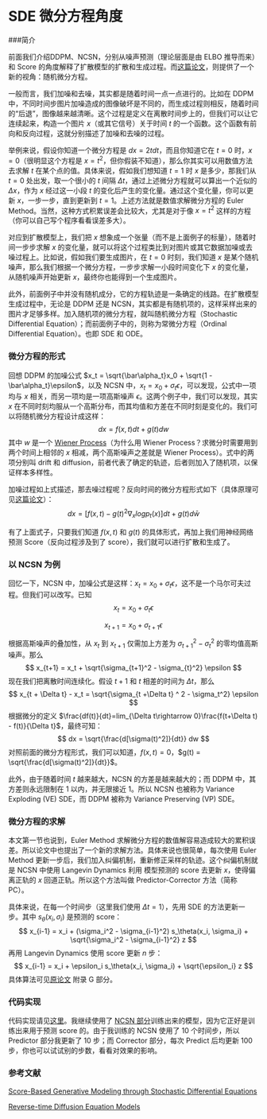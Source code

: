 # SDE 微分方程角度

###简介 

前面我们介绍DDPM、NCSN，分别从噪声预测（理论层面是由 ELBO 推导而来）和 Score 的角度解释了扩散模型的扩散和生成过程。而[这篇论文](https://arxiv.org/abs/2011.13456)，则提供了一个新的视角：随机微分方程。

一般而言，我们加噪和去噪，其实都是随着时间一点一点进行的。比如在 DDPM 中，不同时间步图片加噪造成的图像破坏是不同的，而生成过程则相反，随着时间的“后退”，图像越来越清晰。这个过程是定义在离散时间步上的，但我们可以让它连续起来，构造一个图片 $x$（或其它信号）关于时间 $t$ 的一个函数。这个函数有前向和反向过程，这就分别描述了加噪和去噪的过程。

举例来说，假设你知道一个微分方程是 $dx=2t dt$，而且你知道它在 $t=0$ 时，$x=0$（很明显这个方程是 $x=t^2$，但你假装不知道），那么你其实可以用数值方法去求解 $t$ 在某个点的值。具体来说，假如我们想知道 $t=1$ 时 $x$ 是多少，那我们从 $t=0$ 处出发，取一个很小的 $t$ 间隔 $\Delta t$，通过上述微分方程就可以算出一个近似的 $\Delta x$，作为 $x$ 经过这一小段 $t$ 的变化后产生的变化量。通过这个变化量，你可以更新 $x$，一步一步，直到更新到 $t=1$。上述方法就是数值求解微分方程的 Euler Method。当然，这种方式积累误差会比较大，尤其是对于像 $x=t^2$ 这样的方程（你可以自己写个程序看看误差多大）。

对应到扩散模型上，我们把 $x$ 想象成一个张量（而不是上面例子的标量），随着时间一步步求解 $x$ 的变化量，就可以将这个过程类比到对图片或其它数据加噪或去噪过程上。比如说，假如我们要生成图片，在 $t=0$ 时刻，我们知道 $x$ 是某个随机噪声，那么我们根据一个微分方程，一步步求解一小段时间变化下 $x$ 的变化量，从随机噪声开始更新 $x$，最终你也能得到一个生成图片。

此外，前面例子中并没有随机成分，它的方程轨迹是一条确定的线路。在扩散模型生成过程中，无论是 DDPM 还是 NCSN，其实都是有随机项的，这样采样出来的图片才足够多样。加入随机项的微分方程，就叫随机微分方程（Stochastic Differential Equation）；而前面例子中的，则称为常微分方程（Ordinal Differential Equation）。也即 SDE 和 ODE。

### 微分方程的形式

回想 DDPM 的加噪公式 $x_t = \sqrt{\bar\alpha_t}x_0 + \sqrt{1 - \bar\alpha_t}\epsilon$，以及 NCSN 中，$x_t = x_0 + \sigma_t \epsilon$，可以发现，公式中一项均与 $x$ 相关，而另一项均是一项高斯噪声 $\epsilon$。这两个例子中，我们可以发现，其实 $x$ 在不同时刻均服从一个高斯分布，而其均值和方差在不同时刻是变化的。我们可以将随机微分方程设计成这样：
$$
dx=f(x,t)dt + g(t)dw
$$
其中 $w$ 是一个 [Wiener Process](https://mathworld.wolfram.com/WienerProcess.html)（为什么用 Wiener Process？求微分时需要用到两个时间上相邻的 $x$ 相减，两个高斯噪声之差就是 Wiener Process）。式中的两项分别叫 drift 和 diffusion，前者代表了确定的轨迹，后者则加入了随机项，以保证样本多样性。

加噪过程如上式描述，那去噪过程呢？反向时间的微分方程形式如下（具体原理可见[这篇论文](https://www.sciencedirect.com/science/article/pii/0304414982900515)）：
$$
dx=[f(x,t)-g(t)^2\nabla_x log p_t(x)]dt + g(t) d\bar w
$$

有了上面式子，只要我们知道 $f(x,t)$ 和 $g(t)$ 的具体形式，再加上我们用神经网络预测 Score（反向过程涉及到了 score），我们就可以进行扩散和生成了。

### 以 NCSN 为例

回忆一下，NCSN 中，加噪公式是这样：$x_t = x_0 + \sigma_t \epsilon$，这不是一个马尔可夫过程。但我们可以改写。已知
$$
x_t = x_0 + \sigma_t \epsilon
$$

$$
x_{t+1} = x_0 + \sigma_{t + 1} \epsilon
$$

根据高斯噪声的叠加性，从 $x_t$ 到 $x_{t + 1}$ 仅需加上方差为 $\sigma_{t+1}^2 - \sigma_{t}^2$ 的零均值高斯噪声。那么
$$
x_{t+1} = x_t + \sqrt{\sigma_{t+1}^2 - \sigma_{t}^2} \epsilon
$$
现在我们把离散时间连续化。假设 $t+1$ 和 $t$ 相差的时间为 $\Delta t$，那么
$$
x_{t + \Delta t} - x_t = \sqrt{\sigma_{t +\Delta t} ^ 2 - \sigma_t^2} \epsilon
$$
根据微分的定义 $\frac{df(t)}{dt}=lim_{\Delta t\rightarrow 0}\frac{f(t+\Delta t) - f(t)}{\Delta t}$，最终可知：
$$
dx = \sqrt{\frac{d[\sigma(t)^2]}{dt}} dw
$$
对照前面的微分方程形式，我们可以知道，$f(x,t)=0$，$g(t) = \sqrt{\frac{d[\sigma(t)^2]}{dt}}$。

此外，由于随着时间 $t$ 越来越大，NCSN 的方差是越来越大的；而 DDPM 中，其方差则永远限制在 1 以内，并无限接近 1。所以 NCSN 也被称为 Variance Exploding (VE) SDE，而 DDPM 被称为 Variance Preserving (VP) SDE。

### 微分方程的求解

本文第一节也说到，Euler Method 求解微分方程的数值解容易造成较大的累积误差。所以论文中也提出了一个新的求解方法。具体来说也很简单，每次使用 Euler Method 更新一步后，我们加入纠偏机制，重新修正采样的轨迹。这个纠偏机制就是 NCSN 中使用 Langevin Dynamics 利用 模型预测的 score 去更新 $x$，使得偏离正轨的 $x$ 回道正轨。所以这个方法叫做 Predictor-Corrector 方法（简称 PC）。

具体来说，在每一个时间步（这里我们使用 $\Delta t = 1$），先用 SDE 的方法更新一步。其中 $s_\theta(x_i, \sigma_i)$ 是预测的 score：
$$
x_{i-1} = x_i + (\sigma_i^2 - \sigma_{i-1}^2) s_\theta(x_i, \sigma_i) + \sqrt{\sigma_i^2 - \sigma_{i-1}^2} z
$$
再用 Langevin Dynamics 使用 score 更新 $n$ 步：
$$
x_{i-1} = x_i + \epsilon_i  s_\theta(x_i, \sigma_i) + \sqrt{\epsilon_i} z
$$
具体算法可见[原论文](https://arxiv.org/abs/2011.13456) 附录 G 部分。

### 代码实现

代码实现请见[这里](https://github.com/HoiM/diffusion-schedulers-minimal-implementation/tree/master/04-SDE-VE-PC)。我继续使用了 [NCSN 部分](https://github.com/HoiM/diffusion-schedulers-minimal-implementation/tree/master/03-NCSN)训练出来的模型，因为它正好是训练出来用于预测 score 的。由于我训练的 NCSN 使用了 10 个时间步，所以 Predictor 部分我更新了 10 步；而 Corrector 部分，每次 Predict 后均更新 100 步，你也可以试试别的步数，看看对效果的影响。

### 参考文献

[Score-Based Generative Modeling through Stochastic Differential Equations](https://arxiv.org/abs/2011.13456)

[Reverse-time Diffusion Equation Models](https://www.sciencedirect.com/science/article/pii/0304414982900515)